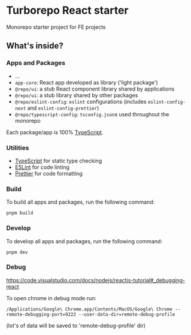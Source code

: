 # Turborepo React starter

Monorepo starter project for FE projects

## What's inside?

### Apps and Packages

- ...
- `app-core`: React app developed as library ('light package')
- `@repo/ui`: a stub React component library shared by applications
- `@repo/ui`: a stub library shared by other packages
- `@repo/eslint-config`: `eslint` configurations (includes `eslint-config-next` and `eslint-config-prettier`)
- `@repo/typescript-config`: `tsconfig.json`s used throughout the monorepo

Each package/app is 100% [TypeScript](https://www.typescriptlang.org/).

### Utilities

- [TypeScript](https://www.typescriptlang.org/) for static type checking
- [ESLint](https://eslint.org/) for code linting
- [Prettier](https://prettier.io) for code formatting

### Build

To build all apps and packages, run the following command:

```
pnpm build
```

### Develop

To develop all apps and packages, run the following command:

```
pnpm dev
```

### Debug

https://code.visualstudio.com/docs/nodejs/reactjs-tutorial#_debugging-react

To open chrome in debug mode run:
```
/Applications/Google\ Chrome.app/Contents/MacOS/Google\ Chrome --remote-debugging-port=9222 --user-data-dir=remote-debug-profile
```
(lot's of data will be saved to 'remote-debug-profile' dir)
